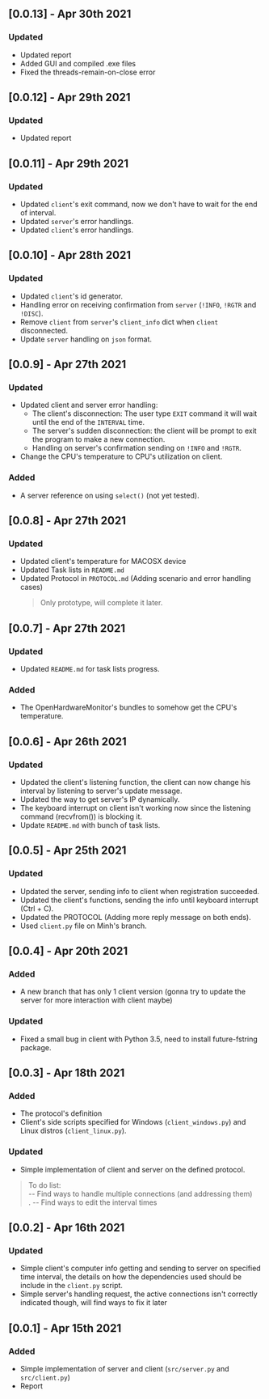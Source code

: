 ## [0.0.13] - Apr 30th 2021
### Updated
  - Updated report
  - Added GUI and compiled .exe files
  - Fixed the threads-remain-on-close error
## [0.0.12] - Apr 29th 2021
### Updated
  - Updated report

## [0.0.11] - Apr 29th 2021
### Updated
  - Updated `client`'s exit command, now we don't have to wait for the end of interval.
  - Updated `server`'s error handlings.
  - Updated `client`'s error handlings. 
## [0.0.10] - Apr 28th 2021
### Updated
  - Updated `client`'s id generator.
  - Handling error on receiving confirmation from `server` (`!INFO`, `!RGTR` and `!DISC`).
  - Remove `client` from `server`'s `client_info` dict when `client` disconnected.
  - Update `server` handling on `json` format.
## [0.0.9] - Apr 27th 2021
### Updated
  - Updated client and server error handling:
    - The client's disconnection: The user type `EXIT` command it will wait until the end of the `INTERVAL` time.
    - The server's sudden disconnection: the client will be prompt to exit the program to make a new connection.
    - Handling on server's confirmation sending on `!INFO` and `!RGTR`.
  - Change the CPU's temperature to CPU's utilization on client.
### Added
  - A server reference on using `select()` (not yet tested).

## [0.0.8] - Apr 27th 2021
### Updated
  - Updated client's temperature for MACOSX device
  - Updated Task lists in `README.md` 
  - Updated Protocol in `PROTOCOL.md` (Adding scenario and error handling cases) 
    >Only prototype, will complete it later.
    
## [0.0.7] - Apr 27th 2021
### Updated
  - Updated `README.md` for task lists progress.
### Added
  - The OpenHardwareMonitor's bundles to somehow get the CPU's temperature.
## [0.0.6] - Apr 26th 2021
### Updated
  - Updated the client's listening function, the client can now change his interval by listening to server's update message.
  - Updated the way to get server's IP dynamically.
  - The keyboard interrupt on client isn't working now since the listening command (recvfrom()) is blocking it.
  - Update `README.md` with bunch of task lists.
  
## [0.0.5] - Apr 25th 2021
### Updated
  - Updated the server, sending info to client when registration succeeded.
  - Updated the client's functions, sending the info until keyboard interrupt (Ctrl + C).
  - Updated the PROTOCOL (Adding more reply message on both ends).
  - Used `client.py` file on Minh's branch.

## [0.0.4] - Apr 20th 2021
### Added
  -  A new branch that has only 1 client version (gonna try to update the server for more interaction with client maybe)
### Updated
  -  Fixed a small bug in client with Python 3.5, need to install future-fstring package.

## [0.0.3] - Apr 18th 2021
### Added
  - The protocol's definition
  - Client's side scripts specified for Windows (`client_windows.py`) and Linux distros (`client_linux.py`).
### Updated
  - Simple implementation of client and server on the defined protocol.
  > To do list: <br>
  -- Find ways to handle multiple connections (and addressing them) <br>.
  -- Find ways to edit the interval times <br>

## [0.0.2] - Apr 16th 2021
### Updated
  - Simple client's computer info getting and sending to server on specified time interval, the details on how the dependencies used should be include in the `client.py` script. 
  - Simple server's handling request, the active connections isn't correctly indicated though, will find ways to fix it later

## [0.0.1] - Apr 15th 2021

### Added
  - Simple implementation of server and client (`src/server.py` and `src/client.py`)
  - Report
